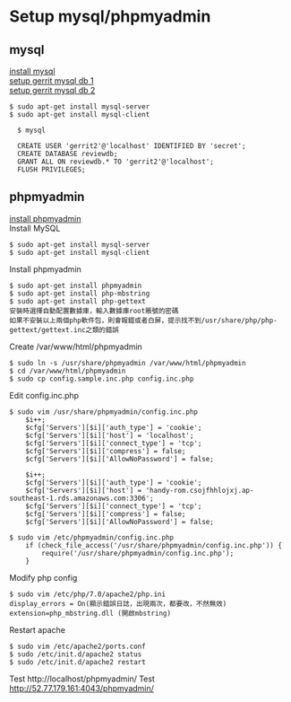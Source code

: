 # Setup mysql/phpmyadmin
## mysql
[install mysql](https://www.digitalocean.com/community/tutorials/how-to-install-mysql-on-ubuntu-16-04)  
[setup gerrit mysql db 1](http://soarlin.pixnet.net/blog/post/31408865-%5B%E7%AD%86%E8%A8%98%5D-ubuntu%E4%B8%8A%E6%9E%B6%E8%A8%ADgerrit)  
[setup gerrit mysql db 2](https://review.openstack.org/Documentation/install.html#createdb_mysql)  
```
$ sudo apt-get install mysql-server
$ sudo apt-get install mysql-client
```
```
  $ mysql

  CREATE USER 'gerrit2'@'localhost' IDENTIFIED BY 'secret';
  CREATE DATABASE reviewdb;
  GRANT ALL ON reviewdb.* TO 'gerrit2'@'localhost';
  FLUSH PRIVILEGES;
```

## phpmyadmin
[install phpmyadmin](http://www.itread01.com/content/1496935203.html)  
Install MySQL  
```
$ sudo apt-get install mysql-server
$ sudo apt-get install mysql-client
```
Install phpmyadmin  
```
$ sudo apt-get install phpmyadmin
$ sudo apt-get install php-mbstring
$ sudo apt-get install php-gettext
安裝時選擇自動配置數據庫，輸入數據庫root賬號的密碼
如果不安裝以上兩個php軟件包，則會報錯或者白屏，提示找不到/usr/share/php/php-gettext/gettext.inc之類的錯誤
```
Create /var/www/html/phpmyadmin   
```
$ sudo ln -s /usr/share/phpmyadmin /var/www/html/phpmyadmin
$ cd /var/www/html/phpmyadmin
$ sudo cp config.sample.inc.php config.inc.php
```
Edit config.inc.php   
```
$ sudo vim /usr/share/phpmyadmin/config.inc.php
	$i++;
	$cfg['Servers'][$i]['auth_type'] = 'cookie';
	$cfg['Servers'][$i]['host'] = 'localhost';
	$cfg['Servers'][$i]['connect_type'] = 'tcp';
	$cfg['Servers'][$i]['compress'] = false;
	$cfg['Servers'][$i]['AllowNoPassword'] = false;

	$i++;
	$cfg['Servers'][$i]['auth_type'] = 'cookie';
	$cfg['Servers'][$i]['host'] = 'handy-rom.csojfhhlojxj.ap-southeast-1.rds.amazonaws.com:3306';
	$cfg['Servers'][$i]['connect_type'] = 'tcp';
	$cfg['Servers'][$i]['compress'] = false;
	$cfg['Servers'][$i]['AllowNoPassword'] = false;

$ sudo vim /etc/phpmyadmin/config.inc.php
	if (check_file_access('/usr/share/phpmyadmin/config.inc.php')) {
    	require('/usr/share/phpmyadmin/config.inc.php');
	}
```
Modify php config   
```
$ sudo vim /etc/php/7.0/apache2/php.ini
display_errors = On(顯示錯誤日誌，出現兩次，都要改，不然無效)
extension=php_mbstring.dll (開啟mbstring)
```
Restart apache   
```
$ sudo vim /etc/apache2/ports.conf
$ sudo /etc/init.d/apache2 status
$ sudo /etc/init.d/apache2 restart
```
Test http://localhost/phpmyadmin/
Test http://52.77.179.161:4043/phpmyadmin/